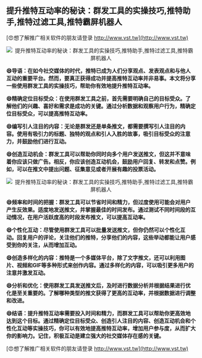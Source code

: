 ## **提升推特互动率的秘诀：群发工具的实操技巧,推特助手,推特过滤工具,推特霸屏机器人**

[😍想了解推广相关软件的朋友请登录 http://www.vst.tw](http://www.vst.tw)

 <center><img src="https://vst.tw/MP4/tuiguang/png/3.png" alt="提升推特互动率的秘诀：群发工具的实操技巧,推特助手,推特过滤工具,推特霸屏机器人"></center>

**😄导语：在如今社交媒体的时代，推特已成为人们分享观点、发表观点和与他人互动的重要平台。然而，要真正获得成功并提高推特互动率并非易事。本文将分享一些使用群发工具的实操技巧，帮助你有效地提升推特互动率。**

**😄精确定位目标受众：在使用群发工具之前，首先需要明确自己的目标受众。了解他们的兴趣、喜好和需求是成功的关键。通过分析数据和观察用户行为，精确定位目标受众，可以提高推特互动率。**

**😄编写引人注目的内容：无论是群发还是单条推文，都需要撰写引人注目的内容。使用有吸引力的标题、独特的观点和引人入胜的故事，吸引目标受众的注意力，并鼓励他们进行互动。**

**😄创造互动机会：群发工具可以帮助你同时向多个用户发送推文，但这并不意味着你应该只做广告。相反，你应该创造互动机会，鼓励用户回复、转发和点赞。例如，可以在推文中提出问题、征集意见或者开展有趣的投票活动。**

 <center><img src="https://vst.tw/MP4/tuiguang/png/8.png" alt="提升推特互动率的秘诀：群发工具的实操技巧,推特助手,推特过滤工具,推特霸屏机器人"></center>

**😄频率和时间的把握：群发工具可以节省时间和精力，但过度使用可能会对用户产生反效果。适度地发送推文，并掌握最佳的时间发布。通过测试不同时间段的互动情况，在用户活跃度高的时段发布推文，可以提高互动率。**

**😄个性化互动：尽管使用群发工具可以批量发送推文，但你仍然可以个性化互动。回复用户的评论，关注他们的推特，分享他们的内容，这些举动都能让用户感受到你的关注，从而增加互动。**

**😄创造多样化的内容：推特是一个多媒体平台，除了文字推文，还可以利用图片、视频和GIF等多种形式来创作内容。通过多样化的内容，可以吸引更多用户的注意并激发互动。**

**😄分析和优化：使用群发工具发送推文后，及时进行数据分析并根据结果进行优化是至关重要的。了解哪种类型的推文获得了更高的互动率，并根据数据进行调整和改进。**

**😄结语：提升推特互动率需要投入时间和精力，而群发工具可以帮助你更高效地达到这个目标。通过精确定位目标受众、创造引人注目的内容、创造互动机会和个性化互动等实操技巧，你可以有效地提高推特互动率，增加用户参与度，从而扩大你的影响力。记住，积极互动是建立强大的社交媒体存在感的关键。**

[😍想了解推广相关软件的朋友请登录 http://www.vst.tw](http://www.vst.tw)



